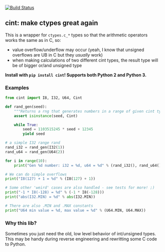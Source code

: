 [![Build Status](https://travis-ci.com/disconnect3d/cint.svg?branch=master)](https://travis-ci.com/disconnect3d/cint)
## cint: make ctypes great again

This is a wrapper for `ctypes.c_*` types so that the arithmetic operators works the same as in C, so:
- value overflow/underflow may occur (yeah, I know that unsigned overflows are UB in C but they _usually_ work)
- when making calculations of two different cint types, the result type will be of bigger or/and unsigned type

**Install with `pip install cint`! Supports both Python 2 and Python 3.**

### Examples

```python
from cint import I8, I32, U64, Cint

def rand_gen(seed):
    """Returns a rng that generates numbers in a range of given cint type"""
    assert isinstance(seed, Cint)

    while True:
        seed = 1103515245 * seed + 12345
        yield seed

# a simple I32 range rand
rand_i32 = rand_gen(I32(1))
rand_u64 = rand_gen(U64(2))

for i in range(10):
    print("Gen %d number: i32 = %d, u64 = %d" % (rand_i32(), rand_u64()))

# We can do simple overflows
print("I8(127) + 1 = %d" % (I8(127) + 1))

# Some other 'weird' cases are also handled - see tests for more! ;)
print("-1 * I8(-128) = %d" % (-1 * I8(-128)))
print("abs(I32.MIN) = %d" % abs(I32.MIN))

# There are also .MIN and .MAX constants
print("U64 min value = %d, max value = %d" % (U64.MIN, U64.MAX))
```

### Why this lib?

Sometimes you just need the old, low level behavior of int/unsigned types. This may be handy during reverse engineering and rewritting some C code to Python.
